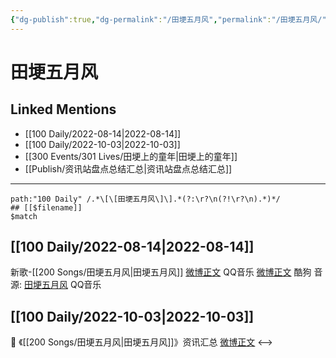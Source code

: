 ```yaml
---
{"dg-publish":true,"dg-permalink":"/田埂五月风","permalink":"/田埂五月风/","created":"2022-12-07T16:01:17.000+08:00","updated":"2023-01-04T13:20:04.004+08:00"}
---
```


# 田埂五月风

## Linked Mentions
- [[100 Daily/2022-08-14\|2022-08-14]]
- [[100 Daily/2022-10-03\|2022-10-03]]
- [[300 Events/301 Lives/田埂上的童年\|田埂上的童年]]
- [[Publish/资讯站盘点总结汇总\|资讯站盘点总结汇总]]


---

```expander
path:"100 Daily" /.*\[\[田埂五月风\]\].*(?:\r?\n(?!\r?\n).*)*/
## [[$filename]]
$match
```
## [[100 Daily/2022-08-14\|2022-08-14]]
新歌-[[200 Songs/田埂五月风\|田埂五月风]]
[微博正文](https://m.weibo.cn/2169129705/4802487061842858) QQ音乐
[微博正文](https://m.weibo.cn/1665103091/4802518397229832) 酷狗
音源:
[田埂五月风](https://weibo.cn/sinaurl?u=https%3A%2F%2Fi.y.qq.com%2Fv8%2Fplaysong.html%3Fsongid%3D371065712%26source%3Dyqq%23wechat_redirect) QQ音乐
## [[100 Daily/2022-10-03\|2022-10-03]]
🌟 《[[200 Songs/田埂五月风\|田埂五月风]]》资讯汇总 [微博正文](https://m.weibo.cn/6466290670/4820472941779297)
<-->